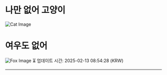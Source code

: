
# 나만 없어 고양이

![Cat Image](https://cdn2.thecatapi.com/images/d7m.gif)

# 여우도 없어
![Fox Image](https://randomfox.ca/images/25.jpg)
⏳ 업데이트 시간: 2025-02-13 08:54:28 (KRW)

---
